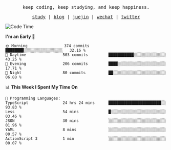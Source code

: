 <p align="center">
  <samp>
    <span>keep coding, keep studying, and keep happiness.</span>
  </samp>
</p>

<p align="center">
  <samp>
    <a href="https://github.com/ouduidui/fe-study">study</a> |
    <a href="https://deweyou.me">blog</a>  |
    <a href="https://juejin.cn/user/4309700183594366">juejin</a> |
    <a href="https://user-images.githubusercontent.com/54696834/165071004-6509e3f2-90c3-448c-9d92-3da42b0c2021.jpeg">wechat</a> |
    <a href="https://twitter.com/ouduidui">twitter</a>
  </samp>
</p>

<!--START_SECTION:waka-->
![Code Time](http://img.shields.io/badge/Code%20Time-3%2C212%20hrs%2046%20mins-blue)

**I'm an Early 🐤** 

```text
🌞 Morning                374 commits         ████████░░░░░░░░░░░░░░░░░   32.16 % 
🌆 Daytime                503 commits         ███████████░░░░░░░░░░░░░░   43.25 % 
🌃 Evening                206 commits         ████░░░░░░░░░░░░░░░░░░░░░   17.71 % 
🌙 Night                  80 commits          ██░░░░░░░░░░░░░░░░░░░░░░░   06.88 % 
```


📊 **This Week I Spent My Time On** 

```text
💬 Programming Languages: 
TypeScript               24 hrs 24 mins      ███████████████████████░░   93.83 % 
Less                     54 mins             █░░░░░░░░░░░░░░░░░░░░░░░░   03.46 % 
JSON                     30 mins             ░░░░░░░░░░░░░░░░░░░░░░░░░   01.96 % 
YAML                     8 mins              ░░░░░░░░░░░░░░░░░░░░░░░░░   00.57 % 
ActionScript 3           1 min               ░░░░░░░░░░░░░░░░░░░░░░░░░   00.07 % 
```


<!--END_SECTION:waka-->
